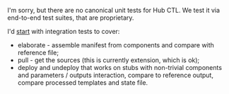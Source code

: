 I'm sorry, but there are no canonical unit tests for Hub CTL.
We test it via end-to-end test suites, that are proprietary.

I'd [start](https://github.com/epam/hubctl/issues/7) with integration tests to cover:
- elaborate - assemble manifest from components and compare with reference file;
- pull - get the sources (this is currently extension, which is ok);
- deploy and undeploy that works on stubs with non-trivial components and parameters / outputs interaction, compare to reference output, compare processed templates and state file.
